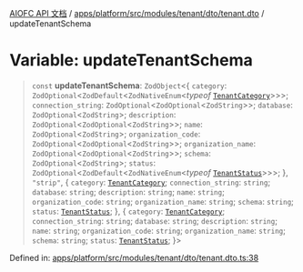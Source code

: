 [AIOFC API 文档](../../../../../../../../index.md) / [apps/platform/src/modules/tenant/dto/tenant.dto](../index.md) / updateTenantSchema

# Variable: updateTenantSchema

> `const` **updateTenantSchema**: `ZodObject`\<\{ `category`: `ZodOptional`\<`ZodDefault`\<`ZodNativeEnum`\<*typeof* [`TenantCategory`](../../../../../database/schema/tenant.schema/enumerations/TenantCategory.md)\>\>\>; `connection_string`: `ZodOptional`\<`ZodOptional`\<`ZodString`\>\>; `database`: `ZodOptional`\<`ZodString`\>; `description`: `ZodOptional`\<`ZodOptional`\<`ZodString`\>\>; `name`: `ZodOptional`\<`ZodString`\>; `organization_code`: `ZodOptional`\<`ZodOptional`\<`ZodString`\>\>; `organization_name`: `ZodOptional`\<`ZodOptional`\<`ZodString`\>\>; `schema`: `ZodOptional`\<`ZodString`\>; `status`: `ZodOptional`\<`ZodDefault`\<`ZodNativeEnum`\<*typeof* [`TenantStatus`](../../../../../database/schema/tenant.schema/enumerations/TenantStatus.md)\>\>\>; \}, `"strip"`, \{ `category`: [`TenantCategory`](../../../../../database/schema/tenant.schema/enumerations/TenantCategory.md); `connection_string`: `string`; `database`: `string`; `description`: `string`; `name`: `string`; `organization_code`: `string`; `organization_name`: `string`; `schema`: `string`; `status`: [`TenantStatus`](../../../../../database/schema/tenant.schema/enumerations/TenantStatus.md); \}, \{ `category`: [`TenantCategory`](../../../../../database/schema/tenant.schema/enumerations/TenantCategory.md); `connection_string`: `string`; `database`: `string`; `description`: `string`; `name`: `string`; `organization_code`: `string`; `organization_name`: `string`; `schema`: `string`; `status`: [`TenantStatus`](../../../../../database/schema/tenant.schema/enumerations/TenantStatus.md); \}\>

Defined in: [apps/platform/src/modules/tenant/dto/tenant.dto.ts:38](https://github.com/aiofc-nx/aiofc-nx-20250117/blob/67a7c164367a9389d2ffea309275a0822750a8a2/apps/platform/src/modules/tenant/dto/tenant.dto.ts#L38)
